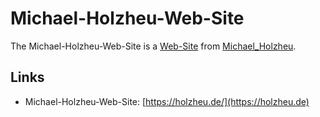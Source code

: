 # Michael-Holzheu-Web-Site

The Michael-Holzheu-Web-Site is a [Web-Site](9000089.md) from [Michael_Holzheu](0.md).

## Links

- Michael-Holzheu-Web-Site: [https://holzheu.de/](https://holzheu.de)
